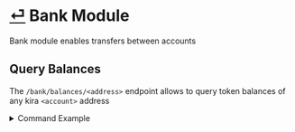 # [⏎](README.md) Bank Module

Bank module enables transfers between accounts

## Query Balances

The `/bank/balances/<address>` endpoint allows to query token balances of any kira `<account>` address

<details> 
    <summary>Command Example</summary>
<pre>
ACCOUNT_NAME="test-1" && \
 KEYRING_PASSWORD="1234567890" && \
 RPC_ADDRESS="localhost:10002" && \
 ACCOUNT_ADDRESS=$(echo "$KEYRING_PASSWORD" | sekaicli keys show $ACCOUNT_NAME -a) && \
 curl "$RPC_ADDRESS/bank/balances/$ACCOUNT_ADDRESS"
</pre>
Output Example
<pre>
{"height":"2538","result":[{
    "denom": "samoleans", "amount": "10000000" }, {
    "denom": "uatom", "amount": "100000000" }, {
    "denom": "ubtc", "amount": "100000000" }, {
    "denom": "ukex", "amount": "100000000000000" }, {
    "denom": "usent", "amount": "1000000"} ]}
</pre>
</details>

